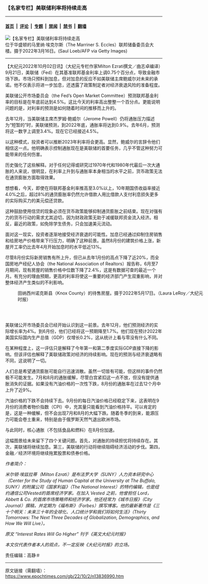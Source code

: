 ### 【名家专栏】美联储利率将持续走高

---

#### [首页](../../../..?n13836990) &nbsp;|&nbsp; [评论](../../../../../epoch-comment?n13836990) &nbsp;|&nbsp; [专题](../../../../../epoch-special?n13836990) &nbsp;|&nbsp; [禁闻](../../../../../epoch-news?n13836990) &nbsp;|&nbsp; [禁书](../../../../../books?n13836990) &nbsp;|&nbsp; [翻墙](https://github.com/gfw-breaker/nogfw/blob/master/README.md?n13836990)


<div><img alt="【名家专栏】美联储利率将持续走高" class="attachment-djy_600_400 size-djy_600_400 wp-post-image" src="https://i.epochtimes.com/assets/uploads/2022/10/id13836992-Federal-reserve-1239236617-700x420-600x400.jpg"/>
<div class="caption">
 位于华盛顿的马里纳‧埃克尔斯（The Marriner S. Eccles）联邦储备委员会大楼。摄于2022年3月16日。(Saul Loeb/AFP via Getty Images)
</div></div><hr/><div class="post_content" id="artbody" itemprop="articleBody">
 <!-- article content begin -->
 <p>
  【大纪元2022年10月02日讯】（大纪元专栏作家Milton Ezrati撰文／曲志卓编译）9月21日，美联储（Fed）在其基准联邦基金利率上调0.75个百分点，导致金融市场下跌。市场只预料到加息，但对加息的反应不如美联储主席鲍威尔对未来的承诺。他不仅表示将进一步加息，还透露了政策制定者对经济衰退风险的准备程度。
 </p>
 <p>
  美联储公开市场委员会（the Fed’s Open Market Committee）预测联邦基金利率的目标是在年底前达到4.5%。这比今天的利率高出整整一个百分点。更能说明问题的是，对利率的预测是如何随着时间的推移而上升的。
 </p>
 <p>
  去年12月，当美联储主席杰罗姆‧鲍威尔（Jerome Powell）仍将通胀压力描述为“短暂的”时，美联储预测，到2022年底，通胀率将达到0.9%。去年6月，预测将这一数字上调至3.4%。现在它已经接近4.5%。
 </p>
 <p>
  以这种模式，投资者可以推断2023年利率将会更高。显然，鲍威尔的言辞令他们相信这一点。他明确表示控制通胀现在是美联储的首要任务，几乎不管这种努力可能带来的任何伤害。
 </p>
 <p>
  历史强化了这些解释。对于任何记得或研究过1970年代和1980年代最后一次大通胀的人来说，很明显，在利率上升到与通胀率本身相当的水平之前，货币政策无法在通货膨胀方面取得效果。
 </p>
 <p>
  想想看，今天，即使在将联邦基金利率推高至3.0%以上，10年期国债收益率接近4.0%之后，超过8%的通货膨胀率仍然允许借款人用比借款人支付利息损失更多的实际购买力的美元偿还贷款。
 </p>
 <p>
  这种鼓励使用信贷的现象必须在货币政策能够抑制通货膨胀之前结束。现在对强有力的货币行动的需求尤其迫切，因为财政政策无助于减缓联邦资金流入经济。相反，最近的政策，如免除学生债务，只会加速美元流动。
 </p>
 <p>
  面对这一现实，投资者逐渐地接受经济衰退的可能性。加息已经通过抑制住房销售和给房地产价格带来下行压力，明确了这种前景。虽然8月份的建筑价格上涨，新屋开工率仍比去年4月开始加息时的水平低近13%。
 </p>
 <p>
  尽管8月份实际新房销售有所上升，但已从去年1月份的高点下降了近20%，而全国房地产经纪人协会（the National Association of Realtors）报告称，6月至7月期间，现有房屋的销售价格中位数下降了2.4%，这是有数据可查的最近一个月。有充分的理由预期，更高的利率将使这一重要的经济部门产生双重影响，并对整体经济产生类似的不利影响。
 </p>
 <figure aria-describedby="caption-attachment-13836994" class="wp-caption aligncenter" id="attachment_13836994" style="width: 601px">
  <ok href="https://i.epochtimes.com/assets/uploads/2022/10/id13836994-WhatsApp-Image-2022-05-18-at-10.48.59-AM-1-1-1200x779.jpeg" target="_blank">
   <img alt="" class="wp-image-13836994" src="https://i.epochtimes.com/assets/uploads/2022/10/id13836994-WhatsApp-Image-2022-05-18-at-10.48.59-AM-1-1-1200x779-450x292.jpeg"/>
  </ok>
  <br/><figcaption class="wp-caption-text" id="caption-attachment-13836994">
   田纳西州诺克斯县（Knox County）的待售房屋。摄于2022年5月17日。（Laura LeRoy／大纪元时报）
  </figcaption><br/>
 </figure><br/>
 <p>
  美联储公开市场委员会已经开始认识到这一前景。去年12月，他们预测经济的实际增长率为4%。到6月份，他们已经将这一预期降至1.7%。他们现在预计2022年美国实际国内生产总值（GDP）仅增长0.2%，这从统计上看与零没有什么不同。
 </p>
 <p>
  在某种程度上，这一评估只是解释了今年第一和第二季度实际GDP直接下降的影响。但该评估也解释了美联储政策对经济的持续影响。现在的预测与经济衰退略有不同，这说明了一切。
 </p>
 <p>
  人们总是希望通货膨胀可能自行迅速消散。虽然一切皆有可能，但这样的事件仍然极不可能发生。7月和8月的通胀缓解，尽管白宫紧扣这一点不放，但没有提供通胀消失的证据。如果没有汽油价格的一次性下跌，8月份的通胀率在过去12个月中上升了近9%。
 </p>
 <p>
  汽油价格的下跌不会持续下去。9月份的每日汽油价格已经稳定下来，这表明在9月份的消费者物价指数（CPI）中，充其量只能看到汽油价格持平。可以肯定的是，这是一种缓解，但不会出现7月和8月的大幅下跌。随着冬季的到来，能源压力可能会卷土重来，特别是由于俄罗斯天然气退出欧洲市场。
 </p>
 <p>
  与此同时，核心通胀（不包括食品和燃料）在8月份加速。
 </p>
 <p>
  这幅图景给未来留下了四个关键问题。首先，对通胀的持续担忧将持续存在。其次，美联储将继续加息。第三，美联储的行动将继续阻碍经济活动的步伐。第四，金融／经济环境将继续拖累股票和债券价格。
 </p>
 <p>
  <em>
   作者简介：
  </em>
 </p>
 <p>
  <em>
   米尔顿·埃兹拉蒂（Milton Ezrati）是布法罗大学（SUNY）人力资本研究中心（Center for the Study of Human Capital at the University at The Buffalo, SUNY）的附属公司《国家利益》（The National Interest）的特约编辑，也是纽约通信公司Vested的首席经济学家。在加入 Vested 之前，他曾担任 Lord， Abbett &amp; Co. 的首席市场策略师和经济学家。他还经常为《城市日报》（City Journal）撰稿，并定期为《福布斯》（Forbes）撰写博客。他的最新著作是《三十个明天：未来三十年的全球化、人口统计学和我们将如何生活》（Thirty Tomorrows: The Next Three Decades of Globalization, Demographics, and How We Will Live）。
  </em>
 </p>
 <p>
  <em>
   原文
   <ok href="https://www.theepochtimes.com/interest-rates-will-go-higher_4766681.html" rel="noopener noreferrer" target="_blank">
    “Interest Rates Will Go Higher”
   </ok>
   刊于《英文大纪元时报》
  </em>
 </p>
 <p>
  <em>
   本文仅代表作者本人的观点，不一定反映《大纪元时报》的立场。
  </em>
 </p>
 <p>
  责任编辑：高静＃
 </p>
 <!-- article content end -->
 <div id="below_article_ad">
 </div>
</div>


---

原文链接（需翻墙）：https://www.epochtimes.com/gb/22/10/2/n13836990.htm
